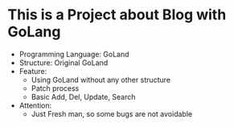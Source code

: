 # This is a Project about Blog with GoLang
- Programming Language: GoLand
- Structure: Original GoLand
- Feature:
  - Using GoLand without any other structure
  - Patch process
  - Basic Add, Del, Update, Search
- Attention:
  - Just Fresh man, so some bugs are not avoidable 

